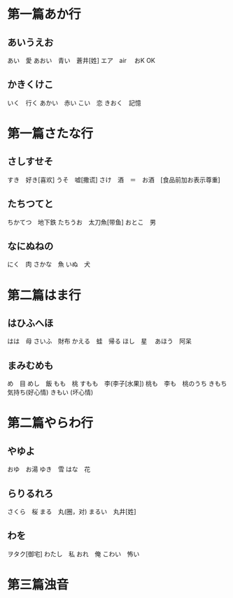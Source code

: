 # 第一篇あか行
## あいうえお
あい　愛
あおい　青い　蒼井[姓]
エア　air　
おK OK
## かきくけこ
いく　行く
あかい　赤い
こい　恋
きおく　記憶
# 第一篇さたな行
## さしすせそ
すき　好き[喜欢]
うそ　嘘[撒谎]
さけ　酒　＝　お酒　[食品前加お表示尊重]
## たちつてと
ちかてつ　地下鉄
たちうお　太刀魚[带鱼]
おとこ　男
## なにぬねの
にく　肉
さかな　魚
いぬ　犬
# 第二篇はま行
## はひふへほ
はは　母
さいふ　財布
かえる　蛙　帰る
ほし　星　
あほう　阿呆
## まみむめも
め　目
めし　飯
もも　桃
すもも　李(李子[水果])
桃も　李も　桃のうち
きもち　気持ち(好心情)
きもい       (坏心情)
# 第二篇やらわ行
## やゆよ
おゆ　お湯
ゆき　雪
はな　花
## らりるれろ
さくら　桜
まる　丸(圈，对)
まるい　丸井[姓]
## わを
ヲタク[御宅]
わたし　私
おれ　俺
こわい　怖い
# 第三篇浊音



























